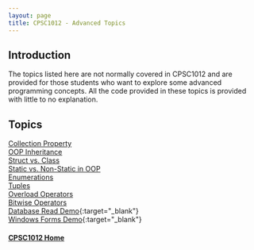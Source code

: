 ```yaml
---
layout: page
title: CPSC1012 - Advanced Topics
---
```


## Introduction
The topics listed here are not normally covered in CPSC1012 and are provided for those students who want to explore some advanced programming concepts. All the code provided in these topics is provided with little to no explanation.

## Topics
[Collection Property](collection-property.md)<br>
[OOP Inheritance](inheritance.md)<br>
[Struct vs. Class](struct-vs-class.md)<br>
[Static vs. Non-Static in OOP](static-vs-nonstatic.md)<br>
[Enumerations](enum.md)<br>
[Tuples](tuple.md)<br>
[Overload Operators](overloads.md)<br>
[Bitwise Operators](bitwise.md)<br>
[Database Read Demo](files/database-read-demo.pdf){:target="_blank"}<br>
[Windows Forms Demo](files/widonws-forms-demo.pdf){:target="_blank"}


#### [CPSC1012 Home](../index.md)